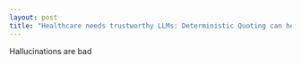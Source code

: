 ```yaml
---
layout: post
title: "Healthcare needs trustworthy LLMs: Deterministic Quoting can help"
---
```


Hallucinations are bad